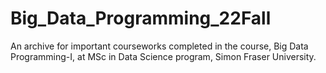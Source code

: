 # Big_Data_Programming_22Fall
An archive for important courseworks completed in the course, Big Data Programming-I, at MSc in Data Science program, Simon Fraser University.
